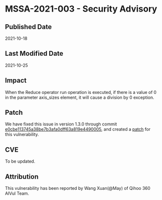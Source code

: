 # MSSA-2021-003 - Security Advisory

## Published Date

2021-10-18

## Last Modified Date

2021-10-25

## Impact

When the Reduce operator run operation is executed, if there is a value of 0 in the parameter axis_sizes element, it will cause a division by 0 exception.

## Patch

We have fixed this issue in version 1.3.0 through commit [e0cbe113745a38be7b3afa0dff63a819e4490005](https://gitee.com/mindspore/mindspore/commit/e0cbe113745a38be7b3afa0dff63a819e4490005), and created a [patch](/https://gitee.com/mindspore/community/blob/master/security/cve_patch/mssa-2021-003.patch) for this vulnerability.

## CVE

To be updated.

## Attribution

This vulnerability has been reported by Wang Xuan(@May) of Qihoo 360 AIVul Team.
